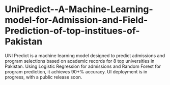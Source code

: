 # UniPredict--A-Machine-Learning-model-for-Admission-and-Field-Prediction-of-top-institues-of-Pakistan
UNI Predict is a machine learning model designed to predict admissions and program selections based on academic records for 8 top universities in Pakistan. Using Logistic Regression for admissions and Random Forest for program prediction, it achieves 90+% accuracy. UI deployment is in progress, with a public release soon.
